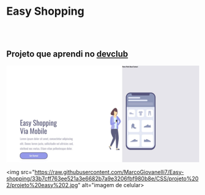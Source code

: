 <h1>Easy Shopping</h1>
<br>
<br>
<h2>Projeto que aprendi no <a href="https://rodolfomori.com.br/devclub">devclub</a></h2>
<img src="https://raw.githubusercontent.com/MarcoGiovanelli7/Easy-shopping/70a80bf1d5ce0649aca400dcfdd1ea1985ba84f0/CSS/projeto%202/projeto%20easy.jpg" alt="imagem de destok">
<br>

<img src="https://raw.githubusercontent.com/MarcoGiovanelli7/Easy-shopping/33b7cff763ee521a3e6682b7a9e3206fbf980b8e/CSS/projeto%202/projeto%20easy%202.jpg" alt="imagem de celular>

